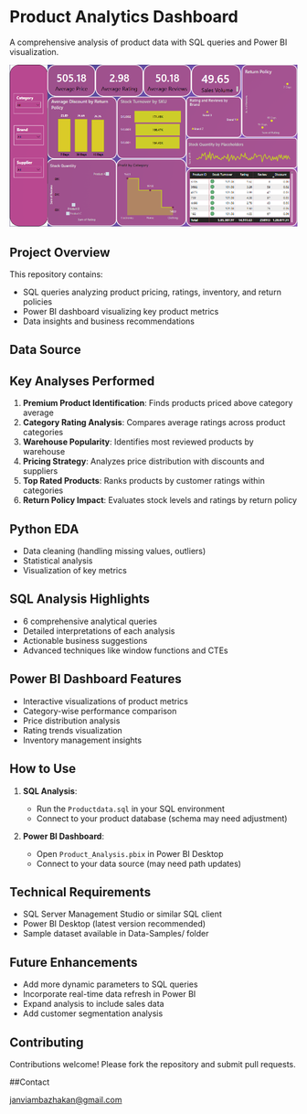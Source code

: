 # Product Analytics Dashboard

A comprehensive analysis of product data with SQL queries and Power BI visualization.

![Dashboard Preview](dashboard_preview.png)

## Project Overview

This repository contains:
- SQL queries analyzing product pricing, ratings, inventory, and return policies
- Power BI dashboard visualizing key product metrics
- Data insights and business recommendations

## Data Source


## Key Analyses Performed

1. **Premium Product Identification**: Finds products priced above category average
2. **Category Rating Analysis**: Compares average ratings across product categories
3. **Warehouse Popularity**: Identifies most reviewed products by warehouse
4. **Pricing Strategy**: Analyzes price distribution with discounts and suppliers
5. **Top Rated Products**: Ranks products by customer ratings within categories
6. **Return Policy Impact**: Evaluates stock levels and ratings by return policy

## Python EDA

- Data cleaning (handling missing values, outliers)
- Statistical analysis
- Visualization of key metrics

## SQL Analysis Highlights

- 6 comprehensive analytical queries
- Detailed interpretations of each analysis
- Actionable business suggestions
- Advanced techniques like window functions and CTEs

## Power BI Dashboard Features

- Interactive visualizations of product metrics
- Category-wise performance comparison
- Price distribution analysis
- Rating trends visualization
- Inventory management insights

## How to Use

1. **SQL Analysis**:
   - Run the `Productdata.sql` in your SQL environment
   - Connect to your product database (schema may need adjustment)

2. **Power BI Dashboard**:
   - Open `Product_Analysis.pbix` in Power BI Desktop
   - Connect to your data source (may need path updates)

## Technical Requirements

- SQL Server Management Studio or similar SQL client
- Power BI Desktop (latest version recommended)
- Sample dataset available in Data-Samples/ folder

## Future Enhancements

- Add more dynamic parameters to SQL queries
- Incorporate real-time data refresh in Power BI
- Expand analysis to include sales data
- Add customer segmentation analysis

## Contributing

Contributions welcome! Please fork the repository and submit pull requests.

##Contact

janviambazhakan@gmail.com 
